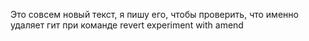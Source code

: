 Это совсем новый текст, я пишу его, чтобы проверить, что именно удаляет гит при команде  revert
experiment with amend
